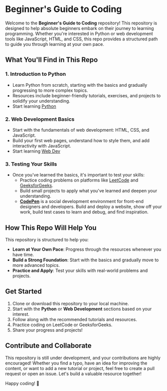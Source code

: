 # Beginner's Guide to Coding

Welcome to the **Beginner's Guide to Coding** repository! This repository is designed to help absolute beginners embark on their journey to learning programming. Whether you're interested in Python or web development tools like JavaScript, HTML, and CSS, this repo provides a structured path to guide you through learning at your own pace.

## What You'll Find in This Repo

### 1. **Introduction to Python**
   - Learn Python from scratch, starting with the basics and gradually progressing to more complex topics.
   - Resources include beginner-friendly tutorials, exercises, and projects to solidify your understanding.
   - Start learning [Python](Python/Readme.md)

### 2. **Web Development Basics**
   - Start with the fundamentals of web development: HTML, CSS, and JavaScript.
   - Build your first web pages, understand how to style them, and add interactivity with JavaScript.
   - Start learning [Web Dev](WebDev/HTML&CSS/Readme.md)

### 3. **Testing Your Skills**
   - Once you've learned the basics, it's important to test your skills:
     - Practice coding problems on platforms like [LeetCode](https://leetcode.com/) and [GeeksforGeeks](https://www.geeksforgeeks.org/).
     - Build small projects to apply what you've learned and deepen your understanding.
     - [**CodePen**](https://codepen.io/) is a social development environment for front-end designers and developers. Build and deploy a website, show off your work, build test cases to learn and debug, and find inspiration.

## How This Repo Will Help You

This repository is structured to help you:
- **Learn at Your Own Pace**: Progress through the resources whenever you have time.
- **Build a Strong Foundation**: Start with the basics and gradually move to more advanced topics.
- **Practice and Apply**: Test your skills with real-world problems and projects.

## Get Started

1. Clone or download this repository to your local machine.
2. Start with the **Python** or **Web Development** sections based on your interest.
3. Follow along with the recommended tutorials and resources.
4. Practice coding on LeetCode or GeeksforGeeks.
5. Share your progress and projects!

## Contribute and Collaborate

This repository is still under development, and your contributions are highly encouraged! Whether you find a typo, have an idea for improving the content, or want to add a new tutorial or project, feel free to create a pull request or open an issue. Let's build a valuable resource together!

Happy coding! 🚀
